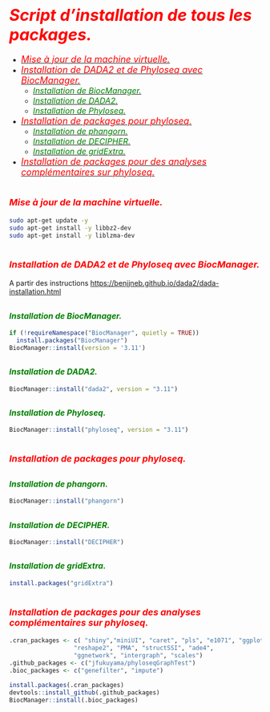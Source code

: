 <font size="6"> <span style="color:Red">*Script d’installation de tous
les packages.*</span> </font>
================

  - [<font size="4"> <span style="color:Red">*Mise à jour de la machine
    virtuelle.*</span> </font>](#mise-à-jour-de-la-machine-virtuelle.)
  - [<font size="4"> <span style="color:Red">*Installation de DADA2 et
    de Phyloseq avec BiocManager.*</span>
    </font>](#installation-de-dada2-et-de-phyloseq-avec-biocmanager.)
      - [<font size="3"> <span style="color:green">*Installation de
        BiocManager.*</span> </font>](#installation-de-biocmanager.)
      - [<font size="3"> <span style="color:green">*Installation de
        DADA2.*</span> </font>](#installation-de-dada2.)
      - [<font size="3"> <span style="color:green">*Installation de
        Phyloseq.*</span> </font>](#installation-de-phyloseq.)
  - [<font size="4"> <span style="color:Red">*Installation de packages
    pour phyloseq.*</span>
    </font>](#installation-de-packages-pour-phyloseq.)
      - [<font size="3"> <span style="color:green">*Installation de
        phangorn.*</span> </font>](#installation-de-phangorn.)
      - [<font size="3"> <span style="color:green">*Installation de
        DECIPHER.*</span> </font>](#installation-de-decipher.)
      - [<font size="3"> <span style="color:green">*Installation de
        gridExtra.*</span> </font>](#installation-de-gridextra.)
  - [<font size="4"> <span style="color:Red">*Installation de packages
    pour des analyses complémentaires sur phyloseq.*</span>
    </font>](#installation-de-packages-pour-des-analyses-complémentaires-sur-phyloseq.)

# <font size="4"> <span style="color:Red">*Mise à jour de la machine virtuelle.*</span> </font>

``` bash
sudo apt-get update -y 
sudo apt-get install -y libbz2-dev
sudo apt-get install -y liblzma-dev
```

# <font size="4"> <span style="color:Red">*Installation de DADA2 et de Phyloseq avec BiocManager.*</span> </font>

A partir des instructions
<https://benjjneb.github.io/dada2/dada-installation.html>

## <font size="3"> <span style="color:green">*Installation de BiocManager.*</span> </font>

``` r
if (!requireNamespace("BiocManager", quietly = TRUE))
  install.packages("BiocManager")
BiocManager::install(version = '3.11')
```

## <font size="3"> <span style="color:green">*Installation de DADA2.*</span> </font>

``` r
BiocManager::install("dada2", version = "3.11")
```

## <font size="3"> <span style="color:green">*Installation de Phyloseq.*</span> </font>

``` r
BiocManager::install("phyloseq", version = "3.11")
```

# <font size="4"> <span style="color:Red">*Installation de packages pour phyloseq.*</span> </font>

## <font size="3"> <span style="color:green">*Installation de phangorn.*</span> </font>

``` r
BiocManager::install("phangorn")
```

## <font size="3"> <span style="color:green">*Installation de DECIPHER.*</span> </font>

``` r
BiocManager::install("DECIPHER")
```

## <font size="3"> <span style="color:green">*Installation de gridExtra.*</span> </font>

``` r
install.packages("gridExtra")
```

# <font size="4"> <span style="color:Red">*Installation de packages pour des analyses complémentaires sur phyloseq.*</span> </font>

``` r
.cran_packages <- c( "shiny","miniUI", "caret", "pls", "e1071", "ggplot2", "randomForest", "dplyr", "ggrepel", "nlme", "devtools",
                  "reshape2", "PMA", "structSSI", "ade4",
                  "ggnetwork", "intergraph", "scales")
.github_packages <- c("jfukuyama/phyloseqGraphTest")
.bioc_packages <- c("genefilter", "impute")
```

``` r
install.packages(.cran_packages)
devtools::install_github(.github_packages)
BiocManager::install(.bioc_packages)                         
```
